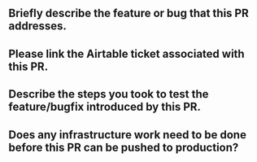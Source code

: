 ## Briefly describe the feature or bug that this PR addresses.

## Please link the Airtable ticket associated with this PR.

## Describe the steps you took to test the feature/bugfix introduced by this PR.

## Does any infrastructure work need to be done before this PR can be pushed to production?
